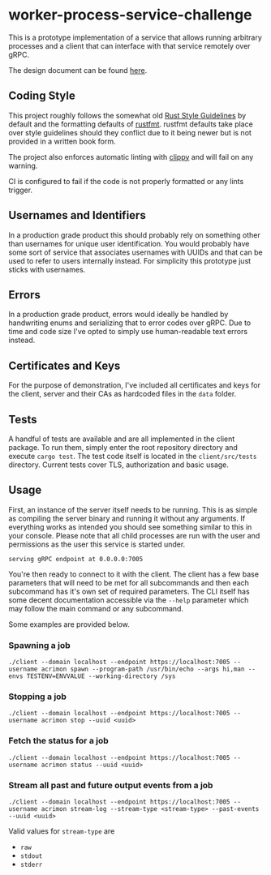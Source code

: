 # worker-process-service-challenge

This is a prototype implementation of a service that allows running arbitrary processes and a client
that can interface with that service remotely over gRPC.

The design document can be found [here](https://docs.google.com/document/d/1y4gG4gp-Tg695jdfXQGGm_pQd4VMT1-ZNO06QolkzmQ/edit?usp=sharing).

## Coding Style

This project roughly follows the somewhat old [Rust Style Guidelines](https://doc.rust-lang.org/1.0.0/style/README.html) by default
and the formatting defaults of [rustfmt](https://github.com/rust-lang/rustfmt). rustfmt defaults take place over style guidelines
should they conflict due to it being newer but is not provided in a written book form.

The project also enforces automatic linting with [clippy](https://github.com/rust-lang/rust-clippy) and will fail on any warning.

CI is configured to fail if the code is not properly formatted or any lints trigger.

## Usernames and Identifiers

In a production grade product this should probably rely on something other
than usernames for unique user identification. You would probably have some sort of service
that associates usernames with UUIDs and that can be used to refer to users internally instead.
For simplicity this prototype just sticks with usernames.

## Errors

In a production grade product, errors would ideally be handled by handwriting enums and serializing that to error
codes over gRPC. Due to time and code size I've opted to simply use human-readable text errors instead.

## Certificates and Keys

For the purpose of demonstration, I've included all certificates and keys for the client, server and their CAs as hardcoded files in the `data` folder.

## Tests

A handful of tests are available and are all implemented in the client package. To run them,
simply enter the root repository directory and execute `cargo test`. The test code itself is located
in the `client/src/tests` directory. Current tests cover TLS, authorization and basic usage.

## Usage

First, an instance of the server itself needs to be running. This is as simple as
compiling the server binary and running it without any arguments. If everything works
as intended you should see something similar to this in your console. Please note that all child processes
are run with the user and permissions as the user this service is started under.

```
serving gRPC endpoint at 0.0.0.0:7005
```

You're then ready to connect to it with the client.
The client has a few base parameters that will need to be met for all subcommands
and then each subcommand has it's own set of required parameters. The CLI itself has some decent documentation
accessible via the `--help` parameter which may follow the main command or any subcommand.

Some examples are provided below.

### Spawning a job

```
./client --domain localhost --endpoint https://localhost:7005 --username acrimon spawn --program-path /usr/bin/echo --args hi,man --envs TESTENV=ENVVALUE --working-directory /sys
```

### Stopping a job

```
./client --domain localhost --endpoint https://localhost:7005 --username acrimon stop --uuid <uuid>
```

### Fetch the status for a job

```
./client --domain localhost --endpoint https://localhost:7005 --username acrimon status --uuid <uuid>
```

### Stream all past and future output events from a job

```
./client --domain localhost --endpoint https://localhost:7005 --username acrimon stream-log --stream-type <stream-type> --past-events --uuid <uuid>
```

Valid values for `stream-type` are
- `raw`
- `stdout`
- `stderr`
